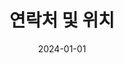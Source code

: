---
title: 연락처 및 위치
summary: 인숙영과 연락하기. 연락처 정보, 위치 세부사항, 그리고 전북대학교 오시는 길을 안내합니다.
type: landing
date: 2024-01-01
translationKey: contact
image:
  filename: 'uploads/justin-lim-tloFnD-7EpI-unsplash (1).jpg'
  caption: '연락처 및 위치'
searchable: true

sections:
  - block: hero
    content:
      title: "연락처 및 위치"
      text: |
        <div class="justify-text">
        전북대학교 컴퓨터인공지능학부 인숙영과 연락하는 방법과 위치 정보를 안내합니다.
        </div>
    design:
      background:
        gradient_start: '#7b00ffff'
        gradient_end: '#a600ffff'
        text_color_light: true
      spacing:
        padding: ['60px', '0', '60px', '0']

  - block: features
    content:
      title: "연락처 정보"
      items:
        - name: "📧 이메일"
          description: "**isy0110@jbnu.ac.kr**"
          icon: envelope
          icon_pack: fas
        - name: "📍 위치"
          description: "**전북대학교 공과대학**<br>전주시, 전북특별자치도 54896"
          icon: map-marker-alt
          icon_pack: fas
        - name: "🏫 소속"
          description: "**전북대학교(JBNU)**<br>Jeonbuk National University<br>컴퓨터인공지능학부"
          icon: university
          icon_pack: fas
    design:
      columns: '3'
      view: card
      background:
        color: 'white'

  - block: markdown
    content:
      title: "🗺️ 전북대학교 위치"
      text: |
        전북대학교 공과대학 컴퓨터인공지능학부 위치입니다.
        
        {{< google-map src="https://www.google.com/maps/embed?pb=!1m18!1m12!1m3!1d3234.1211439474255!2d127.13189354054641!3d35.84603292101703!2m3!1f0!2f0!3f0!3m2!1i1024!2i768!4f13.1!3m3!1m2!1s0x35702330dc920b9d%3A0x1d0d425396006646!2z7KCE67aB64yA7ZWZ6rWQIOqzteqzvOuMgO2VmSA37Zi46rSA!5e0!3m2!1sko!2skr!4v1760654083193!5m2!1sko!2skr" >}}
        
        **📍 주소:** 전북대학교로 567, 전주시, 전북특별자치도 54896
    
    design:
      columns: '1'

  - block: contact
    content:
      title: "💬 연락처"
      text: |
        궁금한 점이 있으시면 언제든 연락주세요!
      
      contact_links:
        - icon: envelope
          icon_pack: fas
          name: 이메일 보내기
          link: 'mailto:isy0110@jbnu.ac.kr'
        - icon: github
          icon_pack: fab
          name: GitHub
          link: 'https://github.com/abc202313746'
        - icon: instagram
          icon_pack: fab
          name: Instagram
          link: 'https://www.instagram.com/insookyoung/'
    
    design:
      columns: '1'

  - block: features
    content:
      title: "🔗 소셜 미디어"
      items:
        - name: "GitHub"
          description: "프로젝트 및 코드 저장소"
          icon: github
          icon_pack: fab
          link: "https://github.com/abc202313746"
        - name: "Instagram"
          description: "일상 및 학습 기록"
          icon: instagram
          icon_pack: fab
          link: "https://www.instagram.com/insookyoung/"
        - name: "Email"
          description: "직접 연락하기"
          icon: envelope
          icon_pack: fas
          link: "mailto:isy0110@jbnu.ac.kr"
    design:
      columns: '3'
      view: card
      background:
        color: 'white'


---